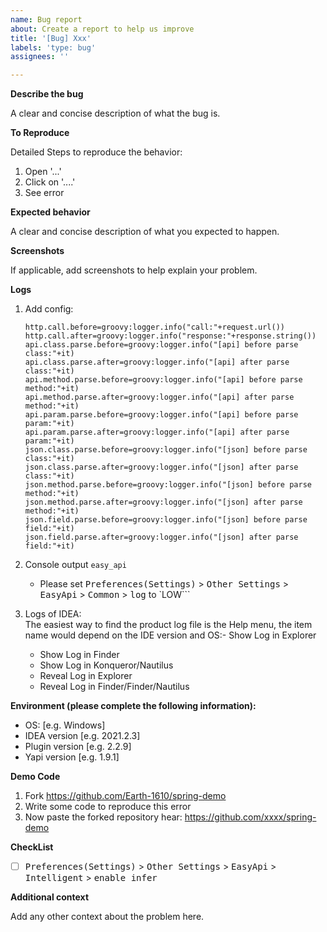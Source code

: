 ```yaml
---
name: Bug report
about: Create a report to help us improve
title: '[Bug] Xxx'
labels: 'type: bug'
assignees: ''

---
```


**Describe the bug**

A clear and concise description of what the bug is.

**To Reproduce**

Detailed Steps to reproduce the behavior:

1. Open '...'
2. Click on '....'
3. See error
   
**Expected behavior**

A clear and concise description of what you expected to happen.

**Screenshots**

If applicable, add screenshots to help explain your problem.

**Logs**

1. Add config:
   
   ```properties
   http.call.before=groovy:logger.info("call:"+request.url())
   http.call.after=groovy:logger.info("response:"+response.string())
   api.class.parse.before=groovy:logger.info("[api] before parse class:"+it)
   api.class.parse.after=groovy:logger.info("[api] after parse class:"+it)
   api.method.parse.before=groovy:logger.info("[api] before parse method:"+it)
   api.method.parse.after=groovy:logger.info("[api] after parse method:"+it)
   api.param.parse.before=groovy:logger.info("[api] before parse param:"+it)
   api.param.parse.after=groovy:logger.info("[api] after parse param:"+it)
   json.class.parse.before=groovy:logger.info("[json] before parse class:"+it)
   json.class.parse.after=groovy:logger.info("[json] after parse class:"+it)
   json.method.parse.before=groovy:logger.info("[json] before parse method:"+it)
   json.method.parse.after=groovy:logger.info("[json] after parse method:"+it)
   json.field.parse.before=groovy:logger.info("[json] before parse field:"+it)
   json.field.parse.after=groovy:logger.info("[json] after parse field:"+it)
   ```

2. Console output `easy_api`
   - Please set <kbd>Preferences(Settings)</kbd> > <kbd>Other Settings</kbd> > <kbd>EasyApi</kbd> > <kbd> Common</kbd> > <kbd>log</kbd> to `LOW```
   
3. Logs of IDEA: <br>
   The easiest way to find the product log file is the Help menu, the item name would depend on the IDE version and OS:- Show Log in Explorer
   - Show Log in Finder
   - Show Log in Konqueror/Nautilus
   - Reveal Log in Explorer
   - Reveal Log in Finder/Finder/Nautilus

**Environment (please complete the following information):**
 - OS: [e.g. Windows]
 - IDEA version [e.g. 2021.2.3]
 - Plugin version [e.g. 2.2.9]
 - Yapi version [e.g. 1.9.1]

**Demo Code**

1. Fork https://github.com/Earth-1610/spring-demo
2. Write some code to reproduce this error
3. Now paste the forked repository hear: https://github.com/xxxx/spring-demo

**CheckList**

   - [ ] <kbd>Preferences(Settings)</kbd> > <kbd>Other Settings</kbd> > <kbd>EasyApi</kbd> > <kbd> Intelligent</kbd> > <kbd>enable infer</kbd>

**Additional context**

Add any other context about the problem here.

